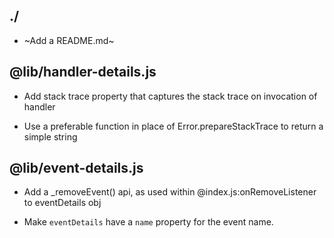 ## ./

* ~Add a README.md~

## @lib/handler-details.js

* Add stack trace property that captures the stack trace on invocation of handler

* Use a preferable function in place of Error.prepareStackTrace to return a simple
  string

## @lib/event-details.js

* Add a _removeEvent() api, as used within @index.js:onRemoveListener to
  eventDetails obj

* Make `eventDetails` have a `name` property for the event name.
